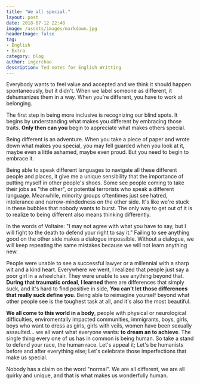 ```yaml
---
title: "We all special."
layout: post
date: 2018-07-12 22:48
image: /assets/images/markdown.jpg
headerImage: false
tag:
- English
- Extra
category: blog
author: ingerchao
description: Ted notes for English Writting
---
```


Everybody wants to feel value and accepted and we think it should happen spontaneously, but it didn't. When we label someone as different, it dehumanizes them in a way. When you're different, you have to work at belonging.

The first step in being more inclusive is recognizing our blind spots. It begins by understanding what makes you different by embracing those traits. **Only then can you** begin to appreciate what makes others special.

Being different is an adventure. When you take a piece of paper and wrote down what makes you special, you may fell guarded when you look at it, maybe even a little ashamed, maybe even proud. But you need to begin to embrace it.

Being able to speak different languages to navigate all these different people and places, it give me a unique sensibility that the importance of putting myself in other people's shoes. Some see people coming to take their jobs as "the other", or potential terrorists who speak a different language. Meanwhile, minority groups oftentimes just see hatred, intolerance and narrow-mindedness on the other side. It's like we're stuck in these bubbles that nobody wants to burst. The only way to get out of it is to realize to being different also means thinking differently.

In the words of Voltaire: "I may not agree with what you have to say, but I will fight to the death to defend your right to say it." Failing to see anything good on the other side makes a dialogue impossible. Without a dialogue, we will keep repeating the same mistakes because we will not learn anything new.

People were unable to see a successful lawyer or a millennial with a sharp wit and a kind heart. Everywhere we went, I realized that people just say a poor girl in a wheelchair. They were unable to see anything beyond that. **During that traumatic ordeal**, **I learned** there are differences that simply suck, and it's hard to find positive in side, **You can't let those differences that really suck define you**. Being able to reimagine yourself beyond what other people see is the toughest task at all, and it's also the most beautiful.

**We all come to this world in a body**, people with physical or neurological difficulties, enviromentally impacted communities, immigrants, boys, girls, boys who want to dress as girls, girls with veils, women have been sexually assaulted... we all want what everyone wants: **to dream an to achieve**. The single thing every one of us has in common is being human. So take a stand to defend your race, the human race. Let's appeal it; Let's be humanists before and after everything else; Let's celebrate those imperfections that make us special.

Nobody has a claim on the word "normal". We are all different, we are all quirky and unique, and that is what makes us wonderfully human.
